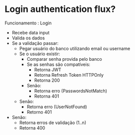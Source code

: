 # Login authentication flux?

Funcionamento
: Login

- Recebe data input
- Valida os dados
- Se a validação passar:
  - Pegar usuário do banco utilizando email ou username
  - Se o usuário existir:
    - Comparar senha provida pelo banco
    - Se as senhas são compatíveis:
      - Retorna JWT
      - Retorna Refresh Token HTTPOnly
      - Retorna 200
    - Senão:
      - Retorna erro (PasswordsNotMatch)
      - Retorna 401
  - Senão:
    - Retorna erro (UserNotFound)
    - Retorno 401
- Senão:
  - Retorna erros de validação (1..n)
  - Retorna 400
